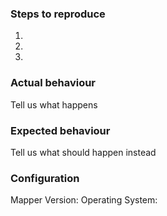 ### Steps to reproduce
1.
2.
3.

### Actual behaviour
Tell us what happens

### Expected behaviour
Tell us what should happen instead

### Configuration
Mapper Version:
Operating System:
